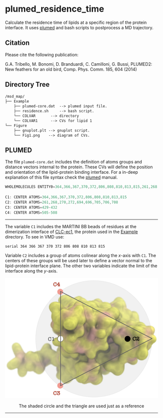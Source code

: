 # plumed_residence_time

Calculate the residence time of lipids at a specific region of the protein interface. It uses [plumed](https://plumed.github.io) and bash scripts to postprocess a MD trajectory.

## Citation

Please cite the following publication:

G.A. Tribello, M. Bonomi, D. Branduardi, C. Camilloni, G. Bussi, PLUMED2: New feathers for an old bird, Comp. Phys. Comm. 185, 604 (2014)

## Directory Tree

```
/msd_map/
├── Example
    ├── plumed-core.dat  --> plumed input file.
    ├── residence.sh     --> bash script.
    └── COLVAR 		 --> directory
	└── COLVAR1      --> CVs for lipid 1
└── Figure
    ├── gnuplot.plt --> gnuplot script.
    └── Fig1.png    --> diagram of CVs.
```

## PLUMED

The file ```plumed-core.dat``` includes the definition of atoms groups and distance vectors internal to the protein. These CVs will define the position and orientation of the lipid-protein binding interface.
For a in-deep explanation of this file syntax check the [plumed](https://plumed.github.io/doc-v2.4/user-doc/html/index.html) manual.

```javascript
WHOLEMOLECULES ENTITY0=364,366,367,370,372,806,808,810,813,815,261,268,270,272,694,696,705,706,708,429-432,505-508

C1: CENTER ATOMS=364,366,367,370,372,806,808,810,813,815
C2: CENTER ATOMS=261,268,270,272,694,696,705,706,708
C3: CENTER ATOMS=429-432
C4: CENTER ATOMS=505-508
```
---

The variable ```C1``` includes the MARTINI BB beads of residues at the dimerization interface of [CLC-ec1](https://www.rcsb.org/structure/1OTS), the protein used in the [Example](./Example) directory. To see in VMD use:

	serial 364 366 367 370 372 806 808 810 813 815

Variable ```C2``` includes a group of atoms colinear along the *x*-axis with ```C1```. The centers of these groups will be used later to define a vector normal to the lipid-protein interface plane. The other two variables indicate the limit of the interface along the *y*-axis. 

<p align="center">
  <img src='./Figure/Fig1.png' />
</p>
<p align="center">The shaded circle and the triangle are used just as a reference <p align="center">
	
---
